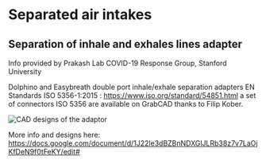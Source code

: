 # Separated air intakes
## Separation of inhale and exhales lines adapter
Info provided by Prakash Lab COVID-19 Response Group, Stanford University

Dolphino and Easybreath double port inhale/exhale separation adapters EN Standards ISO 5356-1:2015 : https://www.iso.org/standard/54851.html a set of connectors ISO 5356 are available on GrabCAD thanks to Filip Kober.

![CAD designs of the adaptor](https://docs.google.com/drawings/u/1/d/sPVi9acijjK0zAxconJaRsQ/image?w=492&h=264&rev=40&ac=1&parent=1J22le3dBZBnNDXGlJLRb38z7v7LaOjKfDeN9f0tFeKY)

More info and designs here: https://docs.google.com/document/d/1J22le3dBZBnNDXGlJLRb38z7v7LaOjKfDeN9f0tFeKY/edit#
